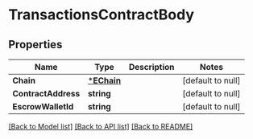 # TransactionsContractBody

## Properties
Name | Type | Description | Notes
------------ | ------------- | ------------- | -------------
**Chain** | [***EChain**](EChain.md) |  | [default to null]
**ContractAddress** | **string** |  | [default to null]
**EscrowWalletId** | **string** |  | [default to null]

[[Back to Model list]](../README.md#documentation-for-models) [[Back to API list]](../README.md#documentation-for-api-endpoints) [[Back to README]](../README.md)

